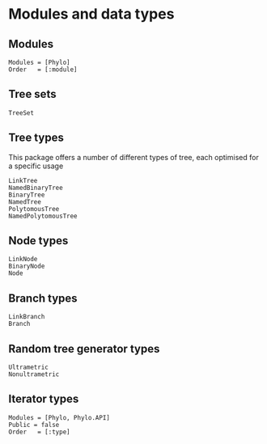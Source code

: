 # Modules and data types

## Modules

```@autodocs
Modules = [Phylo]
Order   = [:module]
```

## Tree sets

```@docs
TreeSet
```

## Tree types

This package offers a number of different types of tree, each
optimised for a specific usage

```@docs
LinkTree
NamedBinaryTree
BinaryTree
NamedTree
PolytomousTree
NamedPolytomousTree
```

## Node types

```@docs
LinkNode
BinaryNode
Node
```

## Branch types

```@docs
LinkBranch
Branch
```

## Random tree generator types

```@docs
Ultrametric
Nonultrametric
```

## Iterator types

```@autodocs
Modules = [Phylo, Phylo.API]
Public = false
Order   = [:type]
```
